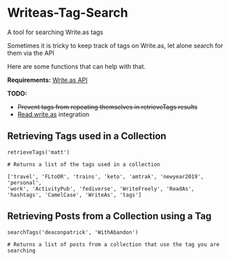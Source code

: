 # Writeas-Tag-Search
A tool for searching Write.as tags

Sometimes it is tricky to keep track of tags on Write.as, let alone search for them via the API

Here are some functions that can help with that.

**Requirements:** [Write.as API](https://github.com/cjeller1592/Writeas-API)

**TODO:**
- ~~Prevent tags from repeating themselves in retrieveTags results~~
- [Read.write.as](https://read.write.as) integration

## Retrieving Tags used in a Collection
```
retrieveTags('matt')

# Returns a list of the tags used in a collection

['travel', 'FLtoOR', 'trains', 'keto', 'amtrak', 'newyear2019', 'personal', 
'work', 'ActivityPub', 'fediverse', 'WriteFreely', 'ReadAs', 'hashtags', 'CamelCase', 'WriteAs', 'tags']
```

## Retrieving Posts from a Collection using a Tag
```
searchTags('deaconpatrick', 'WithAbandon')

# Returns a list of posts from a collection that use the tag you are searching

```
